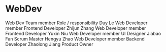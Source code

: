 # WebDev
Web Dev
Team member
Role / responsibility
Duy Le
Web Developer member    Frontend Developer
Zhijun Zhang
Web Developer member    Frontend Developer
Yuxin Niu
Web Developer member    UI Designer
Jiabao Fan
Scrum Master
Hengyu Zhao
Web Developer member   Backend Developer
Zhaolong Jiang
Product Owner

